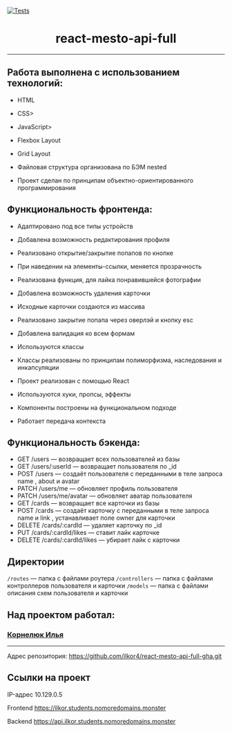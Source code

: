 [![Tests](https://github.com/yandex-praktikum/react-mesto-api-full-gha/actions/workflows/tests.yml/badge.svg)](https://github.com/yandex-praktikum/react-mesto-api-full-gha/actions/workflows/tests.yml)
<h1 align="center">react-mesto-api-full</h1>

---

<h2>Работа выполнена с использованием технологий:</h2>
<ul>
  <li><p>HTML</p></li>
  <li><p>CSS></p></li>
  <li><p>JavaScript></p></li>
  <li><p>Flexbox Layout</p></li>
  <li><p>Grid Layout</p></li>
  <li><p>Файловая структура организована по БЭМ nested</p></li>
  <li><p>Проект сделан по принципам объектно-ориентированного программирования</p></li>
</ul>
<h2>Функциональность фронтенда:</h2>
<ul>
  <li><p>Адаптировано под все типы устройств</p></li>
  <li><p>Добавлена возможность редактирования профиля</p></li>
  <li><p>Реализовано открытие/закрытие попапов по кнопке</p></li>
  <li><p>При наведении на элементы-ссылки, меняется прозрачность</li>
  <li><p>Реализована функция, для лайка понравившейся фотографии</li>
  <li><p>Добавлена возможность удаления карточки</li>
  <li><p>Исходные карточки создаются из массива</li>
  <li><p>Реализовано закрытие попапа через оверлэй и кнопку esc</li>
  <li><p>Добавлена валидация ко всем формам</li>
  <li><p>Используются классы</li>
  <li><p>Классы реализованы по принципам полиморфизма, наследования и инкапсуляции</li>
  <li><p>Проект реализован с помощью React</li>
  <li><p>Используются хуки, пропсы, эффекты</li>
  <li><p>Компоненты построены на функциональном подходе</li>
  <li><p>Работает передача контекста</li>
</ul>


## Функциональность бэкенда:
<ul>
  <li>GET /users — возвращает всех пользователей из базы</li>
<li>GET /users/:userId — возвращает пользователя по _id</li>
<li>POST /users — создаёт пользователя с переданными в теле запроса name , about и avatar</li>
<li>PATCH /users/me — обновляет профиль пользователя</li>
<li>PATCH /users/me/avatar — обновляет аватар пользователя</li>
<li>GET /cards — возвращает все карточки из базы</li>
<li>POST /cards — создаёт карточку с переданными в теле запроса name и link , устанавливает поле owner для
карточки</li>
<li>DELETE /cards/:cardId — удаляет карточку по _id</li>
<li>PUT /cards/:cardId/likes — ставит лайк карточке</li>
<li>DELETE /cards/:cardId/likes — убирает лайк с карточки</li>
</ul>


## Директории

`/routes` — папка с файлами роутера
`/controllers` — папка с файлами контроллеров пользователя и карточки
`/models` — папка с файлами описания схем пользователя и карточки

<h2>Над проектом работал:</h2>
<h3><a href="https://github.com/ilkor4" target="_blank">Корнелюк Илья</a></h3>


---


Адрес репозитория: https://github.com/ilkor4/react-mesto-api-full-gha.git

## Ссылки на проект

IP-адрес 10.129.0.5

Frontend https://ilkor.students.nomoredomains.monster

Backend https://api.ilkor.students.nomoredomains.monster
